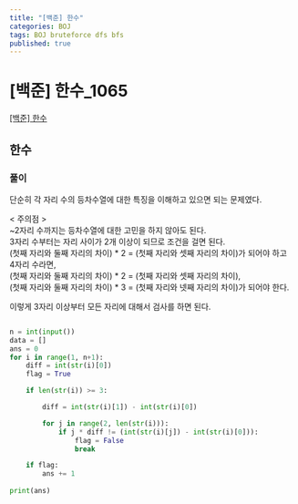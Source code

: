```yaml
---
title: "[백준] 한수"
categories: BOJ
tags: BOJ bruteforce dfs bfs
published: true
---
```


# [백준] 한수_1065

[[백준] 한수](https://www.acmicpc.net/problem/1065)

## 한수

### 풀이

단순히 각 자리 수의 등차수열에 대한 특징을 이해하고 있으면 되는 문제였다.  

< 주의점 >  
~2자리 수까지는 등차수열에 대한 고민을 하지 않아도 된다.  
3자리 수부터는 자리 사이가 2개 이상이 되므로 조건을 걸면 된다.  
(첫째 자리와 둘째 자리의 차이) * 2 = (첫째 자리와 셋째 자리의 차이)가 되어야 하고  
4자리 수라면,  
(첫째 자리와 둘째 자리의 차이) * 2 = (첫째 자리와 셋째 자리의 차이),  
(첫째 자리와 둘째 자리의 차이) * 3 = (첫째 자리와 넷째 자리의 차이)가 되어야 한다.  

이렇게 3자리 이상부터 모든 자리에 대해서 검사를 하면 된다.  

```python

n = int(input())
data = []
ans = 0
for i in range(1, n+1):
    diff = int(str(i)[0])
    flag = True

    if len(str(i)) >= 3:

        diff = int(str(i)[1]) - int(str(i)[0])

        for j in range(2, len(str(i))):
            if j * diff != (int(str(i)[j]) - int(str(i)[0])):
                flag = False
                break

    if flag:
        ans += 1
    
print(ans)

```